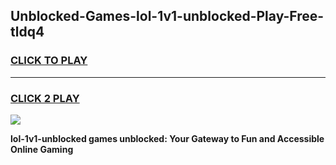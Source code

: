 
## Unblocked-Games-lol-1v1-unblocked-Play-Free-tldq4
<h3>
<a href="https://premium76.site?title=lol-1v1-unblocked&ref=18A1">CLICK TO PLAY</a></h3>
<hr>

<h3>
<a href="https://premium76.site?title=lol-1v1-unblocked&ref=18A1">CLICK 2 PLAY</a>
  
</h3>

<a href="https://premium76.site?title=lol-1v1-unblocked&ref=18A1"><img src="https://clearcache.store/games.png"></a>


**lol-1v1-unblocked games unblocked: Your Gateway to Fun and Accessible Online Gaming**
